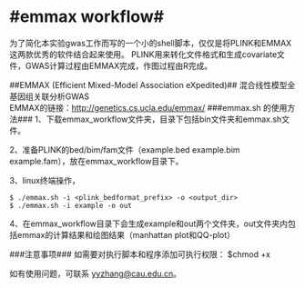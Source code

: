 
#emmax workflow#
==============
为了简化本实验gwas工作而写的一个小的shell脚本，仅仅是将PLINK和EMMAX这两款优秀的软件结合起来使用。
PLINK用来转化文件格式和生成covariate文件，GWAS计算过程由EMMAX完成，作图过程由R完成。

##EMMAX (Efficient Mixed-Model Association eXpedited)##
混合线性模型全基因组关联分析GWAS	
  EMMAX的链接：http://genetics.cs.ucla.edu/emmax/
###emmax.sh 的使用方法###
1、下载emmax_workflow文件夹，目录下包括bin文件夹和emmax.sh文件。

2、准备PLINK的bed/bim/fam文件（example.bed example.bim example.fam），放在emmax_workflow目录下。

3、linux终端操作，
	
	$ ./emmax.sh -i <plink_bedformat_prefix> -o <output_dir>
	$ ./emmax.sh -i example -o out
	
4、在emmax_workflow目录下会生成example和out两个文件夹，out文件夹内包括emmax的计算结果和绘图结果（manhattan plot和QQ-plot）

###注意事项###
如需要对执行脚本和程序添加可执行权限：
	$chmod +x <filename>
	
	
如有使用问题，可联系 yyzhang@cau.edu.cn。


